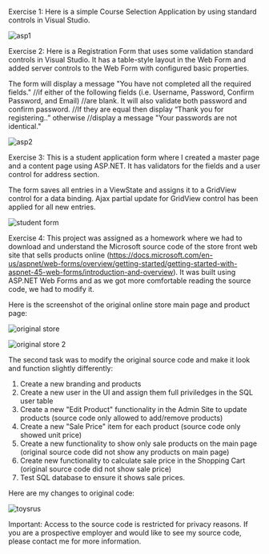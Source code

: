 Exercise 1: Here is a simple Course Selection Application by using standard controls in Visual Studio.

![asp1](https://user-images.githubusercontent.com/14170402/39323692-87970748-494a-11e8-9900-0271b27f1eb0.gif)

Exercise 2: Here is a Registration Form that uses some validation standard controls in Visual Studio. It has a table-style layout in the Web Form and added server controls to the Web Form with configured basic properties.

The form will display a message "You have not completed all the required fields." //if either of the following fields (i.e. Username, Password, Confirm Password, and Email) //are blank. It will also validate both password and confirm password. //If they are equal then display “Thank you for registering..” otherwise //display a message "Your passwords are not identical."

![asp2](https://user-images.githubusercontent.com/14170402/39312813-a506a21a-492d-11e8-8d7d-60e5f81a8f08.gif)

Exercise 3: This is a student application form where I created a master page and a content page using ASP.NET. It has validators for the fields and a user control for address section. 

The form saves all entries in a ViewState and assigns it to a GridView control for a data binding. Ajax partial update for GridView control has been applied for all new entries. 

![student form](https://user-images.githubusercontent.com/14170402/39763621-e37e9ebe-529a-11e8-9bd3-24cedf42aa93.gif)

Exercise 4: This project was assigned as a homework where we had to download and understand the Microsoft source code of the store front web site that sells products online (https://docs.microsoft.com/en-us/aspnet/web-forms/overview/getting-started/getting-started-with-aspnet-45-web-forms/introduction-and-overview). It was built using ASP.NET Web Forms and as we got more comfortable reading the source code, we had to modify it. 

Here is the screenshot of the original online store main page and product page:

![original store](https://user-images.githubusercontent.com/14170402/40269192-0328837e-5b38-11e8-8207-409d58f889fb.png)

![original store 2](https://user-images.githubusercontent.com/14170402/40269379-f2cd4d90-5b3a-11e8-83d0-20e822926482.png)

The second task was to modify the original source code and make it look and function slightly differently: 

1. Create a new branding and products
2. Create a new user in the UI and assign them full priviledges in the SQL user table
3. Create a new "Edit Product" functionality in the Admin Site to update products (source code only allowed to add/remove products)
4. Create a new "Sale Price" item for each product (source code only showed unit price)
5. Create a new functionality to show only sale products on the main page (original source code did not show any products on main page)
6. Create new functionality to calculate sale price in the Shopping Cart (original source code did not show sale price) 
7. Test SQL database to ensure it shows sale prices.

Here are my changes to original code: 

![toysrus](https://user-images.githubusercontent.com/14170402/40269406-44e11b16-5b3b-11e8-99a9-aea6891141a5.gif)



Important: Access to the source code is restricted for privacy reasons. If you are a prospective employer and would like to see my source code, please contact me for more information.

